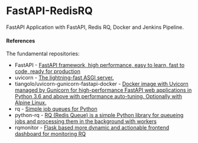 # FastAPI-RedisRQ
FastAPI Application with FastAPI, Redis RQ, Docker and Jenkins Pipeline.


#### References

The fundamental repositories:
- FastAPI - [FastAPI framework, high performance, easy to learn, fast to code, ready for production](https://fastapi.tiangolo.com/)
- uvicorn - [The lightning-fast ASGI server.](https://www.uvicorn.org/deployment/)
- tiangolo/uvicorn-gunicorn-fastapi-docker - [Docker image with Uvicorn managed by Gunicorn for high-performance FastAPI web applications in Python 3.6 and above with performance auto-tuning. Optionally with Alpine Linux.](https://github.com/tiangolo/uvicorn-gunicorn-fastapi-docker)
- rq - [Simple job queues for Python ](https://github.com/rq/rq)
- python-rq - [RQ (Redis Queue) is a simple Python library for queueing jobs and processing them in the background with workers](https://python-rq.org/)
 - rqmonitor - [Flask based more dynamic and actionable frontend dashboard for monitoring RQ](https://github.com/pranavgupta1234/rqmonitor)